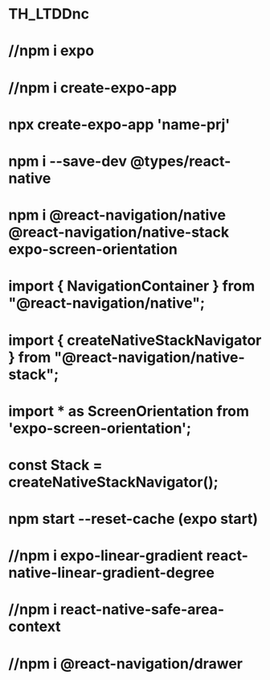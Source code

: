 # TH_LTDDnc
# //npm i expo
# //npm i create-expo-app

# npx create-expo-app 'name-prj'
# npm i --save-dev @types/react-native
# npm i @react-navigation/native @react-navigation/native-stack expo-screen-orientation
# import { NavigationContainer } from "@react-navigation/native";
# import { createNativeStackNavigator } from "@react-navigation/native-stack";
# import * as ScreenOrientation from 'expo-screen-orientation';
# const Stack = createNativeStackNavigator();
# npm start --reset-cache (expo start)

# //npm i expo-linear-gradient react-native-linear-gradient-degree
# //npm i react-native-safe-area-context
# //npm i @react-navigation/drawer

